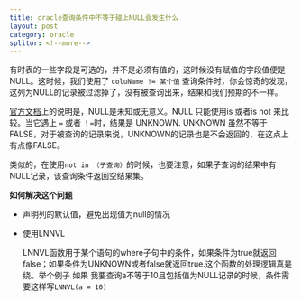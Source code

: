 ```yaml
---
title: oracle查询条件中不等于碰上NULL会发生什么
layout: post
category: oracle
splitor: <!--more-->
---
```


有时表的一些字段是可选的，并不是必须有值的，这时候没有赋值的字段值便是NULL。这时候，我们使用了 ```coluName != 某个值``` 查询条件时，你会惊奇的发现，这列为NULL的记录被过滤掉了，没有被查询出来，结果和我们预期的不一样。

[官方文档](http://docs.oracle.com/cd/E11882_01/server.112/e26088/functions091.htm)上的说明是，NULL是未知或无意义。NULL 只能使用is 或者is not 来比较。当它遇上 ```=``` 或者 ```！=```时，结果是 UNKNOWN. UNKNOWN 虽然不等于 FALSE，对于被查询的记录来说，UNKNOWN的记录也是不会返回的，在这点上有点像FALSE。

类似的，在使用```not in （子查询）```的时候，也要注意，如果子查询的结果中有NULL记录，该查询条件返回空结果集。

**如何解决这个问题**

 * 声明列的默认值，避免出现值为null的情况
 * 使用LNNVL

    LNNVL函数用于某个语句的where子句中的条件，如果条件为true就返回false；如果条件为UNKNOWN或者false就返回true.这个函数的处理逻辑真是绕。举个例子 如果 我要查询a不等于10且包括值为NULL记录的时候，条件需要这样写```LNNVL(a = 10)```